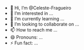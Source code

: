 - 👋 Hi, I’m @Celeste-Fragueiro
- 👀 I’m interested in ...
- 🌱 I’m currently learning ...
- 💞️ I’m looking to collaborate on ...
- 📫 How to reach me ...
- 😄 Pronouns: ...
- ⚡ Fun fact: ...

<!---
Celeste-Fragueiro/Celeste-Fragueiro is a ✨ special ✨ repository because its `README.md` (this file) appears on your GitHub profile.
You can click the Preview link to take a look at your changes.
--->

